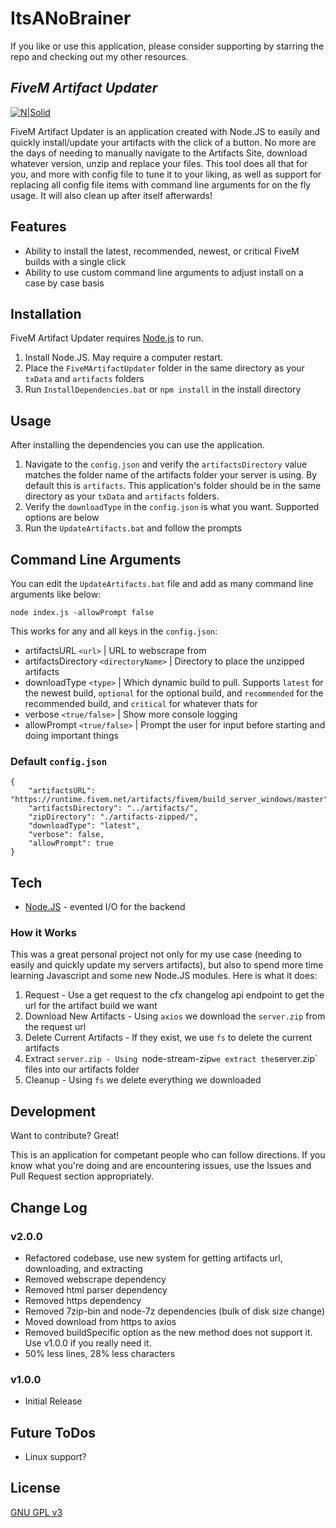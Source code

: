 # ItsANoBrainer

If you like or use this application, please consider supporting by starring the repo and checking out my other resources.

## _FiveM Artifact Updater_

[![N|Solid](https://i.imgur.com/sfDPQf9.png)](https://nodejs.org/)

FiveM Artifact Updater is an application created with Node.JS to easily and quickly install/update your artifacts with the click of a button. No more are the days of needing to manually navigate to the Artifacts Site, download whatever version, unzip and replace your files. This tool does all that for you, and more with config file to tune it to your liking, as well as support for replacing all config file items with command line arguments for on the fly usage. It will also clean up after itself afterwards!

## Features
- Ability to install the latest, recommended, newest, or critical FiveM builds with a single click
- Ability to use custom command line arguments to adjust install on a case by case basis

## Installation
FiveM Artifact Updater requires [Node.js](https://nodejs.org/) to run.

1. Install Node.JS. May require a computer restart.
2. Place the `FiveMArtifactUpdater` folder in the same directory as your `txData` and `artifacts` folders
3. Run `InstallDependencies.bat` or `npm install` in the install directory 

## Usage
After installing the dependencies you can use the application. 

1. Navigate to the `config.json` and verify the `artifactsDirectory` value matches the folder name of the artifacts folder your server is using. By default this is `artifacts`. This application's folder should be in the same directory as your `txData` and `artifacts` folders. 
2. Verify the `downloadType` in the `config.json` is what you want. Supported options are below
3. Run the `UpdateArtifacts.bat` and follow the prompts


## Command Line Arguments
You can edit the `UpdateArtifacts.bat` file and add as many command line arguments like below:
```
node index.js -allowPrompt false
```

This works for any and all keys in the `config.json`:
- artifactsURL `<url>` | URL to webscrape from
- artifactsDirectory `<directoryName>` | Directory to place the unzipped artifacts
- downloadType `<type>` | Which dynamic build to pull. Supports `latest` for the newest build, `optional` for the optional build, and `recommended` for the recommended build, and `critical` for whatever thats for
- verbose `<true/false>` | Show more console logging 
- allowPrompt `<true/false>` | Prompt the user for input before starting and doing important things

### Default `config.json`
```
{
    "artifactsURL": "https://runtime.fivem.net/artifacts/fivem/build_server_windows/master",
    "artifactsDirectory": "../artifacts/",
    "zipDirectory": "./artifacts-zipped/",
    "downloadType": "latest",
    "verbose": false,
    "allowPrompt": true
}
```

## Tech
- [Node.JS](https://nodejs.org/en/) - evented I/O for the backend

### How it Works
This was a great personal project not only for my use case (needing to easily and quickly update my servers artifacts), but also to spend more time learning Javascript and some new Node.JS modules. Here is what it does:

1. Request - Use a get request to the cfx changelog api endpoint to get the url for the artifact build we want
2. Download New Artifacts - Using `axios` we download the `server.zip` from the request url
3. Delete Current Artifacts - If they exist, we use `fs` to delete the current artifacts
4. Extract `server.zip - Using `node-stream-zip` we extract the `server.zip` files into our artifacts folder 
5. Cleanup - Using `fs` we delete everything we downloaded

## Development
Want to contribute? Great! 

This is an application for competant people who can follow directions. If you know what you're doing and are encountering issues, use the Issues and Pull Request section appropriately.

## Change Log
### v2.0.0
* Refactored codebase, use new system for getting artifacts url, downloading, and extracting
* Removed webscrape dependency
* Removed html parser dependency
* Removed https dependency
* Removed 7zip-bin and node-7z dependencies (bulk of disk size change)
* Moved download from https to axios
* Removed buildSpecific option as the new method does not support it. Use v1.0.0 if you really need it.
* 50% less lines, 28% less characters

### v1.0.0
* Initial Release 

## Future ToDos
* Linux support?

## License
[GNU GPL v3](http://www.gnu.org/licenses/gpl-3.0.html)
